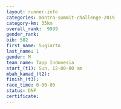 ```yaml
---
layout: runner-info 
categories: mantra-summit-challenge-2019 
category-km: 35km 
overall_rank:  9999
gender_rank: 
bib: 582
first_name: Sugiarto
last_name: 1
gender: M
team_name: Tapp Indonesia
start_(t1): Sun, 12-00-00 am
mbah_kamad_(t2): 
finish_(t3): 
race_time: 0-00-00
status: DNF
certificate: 
---
```

